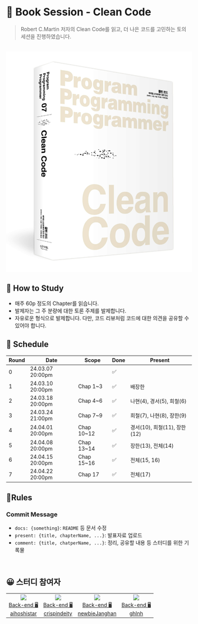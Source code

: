 # 📖 Book Session - Clean Code
> Robert C.Martin 저자의 Clean Code를 읽고, 더 나은 코드를 고민하는 토의 세션을 진행하였습니다.

<br>
<img src=".assets/clean-code.png" alt="Clean Code" width="820">
</br>




## 🙌 How to Study
- 매주 60p 정도의 Chapter를 읽습니다.
- 발제자는 그 주 분량에 대한 토론 주제를 발제합니다.
- 자유로운 형식으로 발제합니다. 다만, 코드 리뷰처럼 코드에 대한 의견을 공유할 수 있어야 합니다.
  

## 📆 Schedule
|Round| Date             |Scope| Done | Present             |
|-----|------------------|-----|---|---------------------|
|0| 24.03.07 20:00pm | | ✅ |                     |
|1| 24.03.10 20:00pm | Chap 1~3 | ✅ | 배장한                 |
|2| 24.03.18 20:00pm | Chap 4~6 | ✅ | 나현(4), 경서(5), 희철(6) |
|3| 24.03.24 21:00pm | Chap 7~9 | ✅ | 희철(7), 나현(8), 장한(9) |
|4| 24.04.01 20:00pm | Chap 10~12 | ✅ | 경서(10), 희철(11), 장한(12) |
|5| 24.04.08 20:00pm | Chap 13~14 | ✅ | 장한(13), 전체(14) |
|6| 24.04.15 20:00pm | Chap 15~16 | ✅ | 전체(15, 16) |
|7| 24.04.22 20:00pm | Chap 17 | ✅ | 전체(17) |  


## 🚦Rules
### Commit Message
- `docs: {something}`: `README` 등 문서 수정
- `present: {title, chapterName, ...}`: 발표자료 업로드
- `comment: {title, chatperName, ...}`: 정리, 공유할 내용 등 스터디를 위한 기록물 

<br>

## 😀 스터디 참여자

<table>

<tr>
  <td align=center>
  <a href="https://github.com/aihoshistar">
  <img src="https://avatars.githubusercontent.com/u/45850400?v=4" width="100px"  />
  <br/>
  Back-end 🖥
  <br/>
  aihoshistar
  </a>
  </td>
 
  <td align=center>
  <a href="https://github.com/crispindeity">
  <img src="https://avatars.githubusercontent.com/u/78953393?v=4" width="100px"  />
  <br/>
  Back-end 🖥
  <br/>
  crispindeity
  </a>
  </td>
  
  <td align=center>
  <a href="https://github.com/newbieJanghan">
  <img src="https://avatars.githubusercontent.com/u/102276240?v=4" width="100px"  />
  <br/>
  Back-end 🖥
  <br/>
  newbieJanghan
  </a>
  </td>
  
  <td align=center>
  <a href="https://github.com/ghlnh">
  <img src="https://avatars.githubusercontent.com/u/110441894?v=4" width="100px"  />
  <br/>
  Back-end 🖥
  <br/>
  ghlnh
  </a>
  </td>
</tr>

  
</table>

</br>

